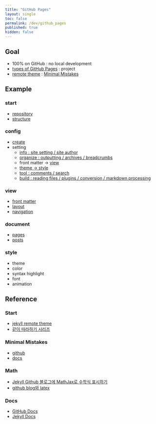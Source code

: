 ```yaml
---
title: "GitHub Pages"
layout: single
toc: false
permalink: /dev/github_pages
published: true
hidden: false
---
```


<head>
  <base target="_blank">
</head>

## Goal

- 100% on GitHub : no local development
- [types of GitHub Pages](https://docs.github.com/en/pages/getting-started-with-github-pages/about-github-pages#types-of-github-pages-sites) : project
- [remote theme](https://docs.github.com/en/pages/setting-up-a-github-pages-site-with-jekyll/adding-a-theme-to-your-github-pages-site-using-jekyll#adding-a-theme) : [Minimal Mistakes](https://github.com/mmistakes/minimal-mistakes)

## Example

### start

- [repository](/dev/github_pages/example/start/repository)
- [structure](/dev/github_pages/example/start/structure)

### config

- [create](/dev/github_pages/example/config/create)
- setting
  - [info : site setting / site author](/dev/github_pages/example/config/setting/info)
  - [organize : outputting / archives / breadcrumbs](/dev/github_pages/example/config/setting/organize)
  - front matter -> [view](#view)
  - [theme -> style](/dev/github_pages/example/config/setting/theme_style)
  - [tool : comments / search](/dev/github_pages/example/config/setting/tool)
  - [build : reading files / plugins / conversion / markdown processing](/dev/github_pages/example/config/setting/build)

### view

- [front matter](/dev/github_pages/example/view/front_matter)
- [layout](/dev/github_pages/example/view/layout)
- [navigation](/dev/github_pages/example/view/navigation)

### document

- [pages](/dev/github_pages/example/pages)
- [posts](/dev/github_pages/example/posts)

### style

- theme
- color
- syntax highlight
- font
- animation



## Reference

### Start

- [jekyll remote theme](https://dreamgonfly.github.io/blog/jekyll-remote-theme/)
- [같이 따라하기 시리즈](https://devinlife.com/howto/)

### Minimal Mistakes

- [github](https://github.com/mmistakes/minimal-mistakes)
- [docs](https://mmistakes.github.io/minimal-mistakes/)

### Math

- [Jekyll Github 블로그에 MathJax로 수학식 표시하기](https://mkkim85.github.io/blog-apply-mathjax-to-jekyll-and-github-pages/)
- [github blog와 latex](https://eeeuns.github.io/2020/12/10/githubblog/)

### Docs

- [GitHub Docs](https://docs.github.com/en/free-pro-team@latest/github/working-with-github-pages)
- [Jekyll Docs](https://jekyllrb.com/docs/)
